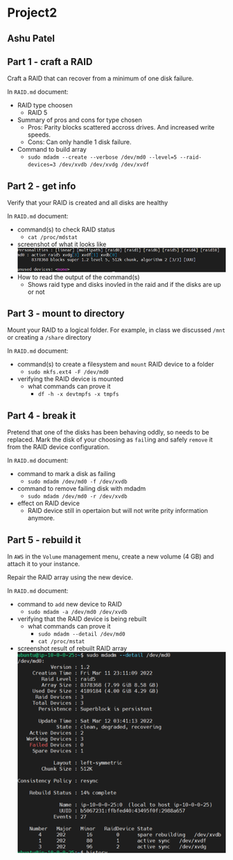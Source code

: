 # Project2
## Ashu Patel

## Part 1 - craft a RAID

Craft a RAID that can recover from a minimum of one disk failure.

In `RAID.md` document:

- RAID type choosen
  - RAID 5
- Summary of pros and cons for type chosen
  - Pros: Parity blocks scattered accross drives. And increased write speeds.
  - Cons: Can only handle 1 disk failure.
- Command to build array
  - `sudo mdadm --create --verbose /dev/md0 --level=5 --raid-devices=3 /dev/xvdb /dev/xvdg /dev/xvdf`

## Part 2 - get info

Verify that your RAID is created and all disks are healthy

In `RAID.md` document:

- command(s) to check RAID status
  - `cat /proc/mdstat`
- screenshot of what it looks like
![](workingraid.PNG)
- How to read the output of the command(s)
  - Shows raid type and disks inovled in the raid and if the disks are up or not

## Part 3 - mount to directory

Mount your RAID to a logical folder. For example, in class we discussed `/mnt` or creating a `/share` directory

In `RAID.md` document:

- command(s) to create a filesystem and `mount` RAID device to a folder
  - `sudo mkfs.ext4 -F /dev/md0`
- verifying the RAID device is mounted
  - what commands can prove it
    - `df -h -x devtmpfs -x tmpfs` 

## Part 4 - break it

Pretend that one of the disks has been behaving oddly, so needs to be replaced. Mark the disk of your choosing as `fail`ing and safely `remove` it from the RAID device configuration.

In `RAID.md` document:

- command to mark a disk as failing
  - `sudo mdadm /dev/md0 -f /dev/xvdb`
- command to remove failing disk with mdadm
  - `sudo mdadm /dev/md0 -r /dev/xvdb`
- effect on RAID device
  - RAID device still in opertaion but will not write prity information anymore.

## Part 5 - rebuild it

In `AWS` in the `Volume` management menu, create a new volume (4 GB) and attach it to your instance.

Repair the RAID array using the new device.

In `RAID.md` document:

- command to `add` new device to RAID
  - `sudo mdadm -a /dev/md0 /dev/xvdb`
- verifying that the RAID device is being rebuilt
  - what commands can prove it
    - `sudo mdadm --detail /dev/md0`
    - `cat /proc/mstat`
- screenshot result of rebuilt RAID array
![](recovered.PNG)
